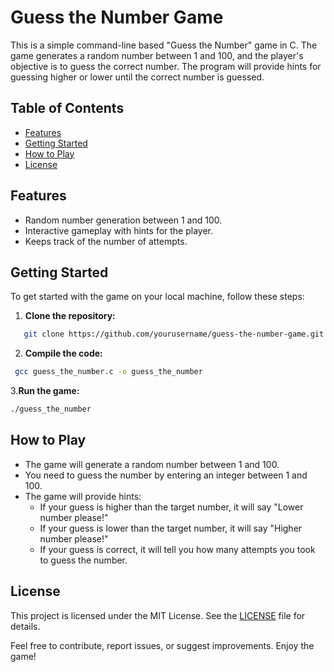 # Guess the Number Game

This is a simple command-line based "Guess the Number" game in C. The game generates a random number between 1 and 100, and the player's objective is to guess the correct number. The program will provide hints for guessing higher or lower until the correct number is guessed.

## Table of Contents

- [Features](#features)
- [Getting Started](#getting-started)
- [How to Play](#how-to-play)
- [License](#license)

## Features

- Random number generation between 1 and 100.
- Interactive gameplay with hints for the player.
- Keeps track of the number of attempts.

## Getting Started

To get started with the game on your local machine, follow these steps:

1. **Clone the repository:**
```bash
   git clone https://github.com/yourusername/guess-the-number-game.git
 ```
 2. **Compile the code:**
```bash
 gcc guess_the_number.c -o guess_the_number
```  
  
3.**Run the game:**
```bash
./guess_the_number
``` 
## How to Play
- The game will generate a random number between 1 and 100.
- You need to guess the number by entering an integer between 1 and 100.
- The game will provide hints:
  - If your guess is higher than the target number, it will say "Lower number please!"
  - If your guess is lower than the target number, it will say "Higher number please!"
  - If your guess is correct, it will tell you how many attempts you took to guess the number.
 
## License
This project is licensed under the MIT License. See the [LICENSE](LICENSE) file for details.

Feel free to contribute, report issues, or suggest improvements. Enjoy the game!
